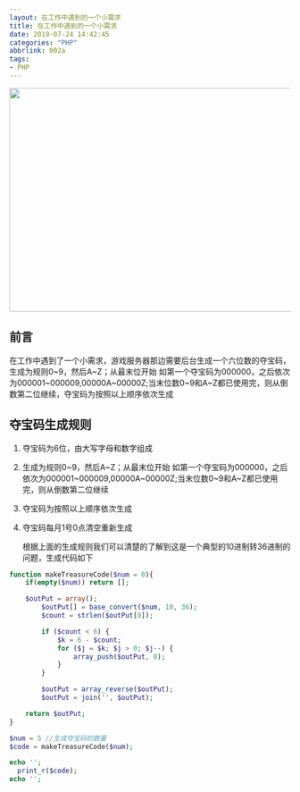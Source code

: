 ```yaml
---
layout: 在工作中遇到的一个小需求
title: 在工作中遇到的一个小需求
date: 2019-07-24 14:42:45
categories: "PHP"
abbrlink: 002a
tags: 
- PHP
---
```




<img src="http://images.linyiyuan.top/865473-20151228193443823-967656275.png" style="width:900px;height:400px" />



## 前言

在工作中遇到了一个小需求，游戏服务器那边需要后台生成一个六位数的夺宝码，生成为规则0~9，然后A~Z；从最末位开始 如第一个夺宝码为000000，之后依次为000001~000009,00000A~00000Z;当末位数0~9和A~Z都已使用完，则从倒数第二位继续，夺宝码为按照以上顺序依次生成



<!--less-->

夺宝码生成规则
-------

1. 夺宝码为6位，由大写字母和数字组成

2. 生成为规则0~9，然后A~Z；从最末位开始 如第一个夺宝码为000000，之后依次为000001~000009,00000A~00000Z;当末位数0~9和A~Z都已使用完，则从倒数第二位继续

3. 夺宝码为按照以上顺序依次生成

4. 夺宝码每月1号0点清空重新生成

   根据上面的生成规则我们可以清楚的了解到这是一个典型的10进制转36进制的问题，生成代码如下

```php
function makeTreasureCode($num = 0){
    if(empty($num)) return [];

    $outPut = array();
        $outPut[] = base_convert($num, 10, 36);
        $count = strlen($outPut[0]);

        if ($count < 6) {
            $k = 6 - $count;
            for ($j = $k; $j > 0; $j--) {
                array_push($outPut, 0);
            }
        }

        $outPut = array_reverse($outPut);
        $outPut = join('', $outPut);

    return $outPut;
}

$num = 5 //生成夺宝码的数量
$code = makeTreasureCode($num);

echo '';
  print_r($code);
echo '';

```